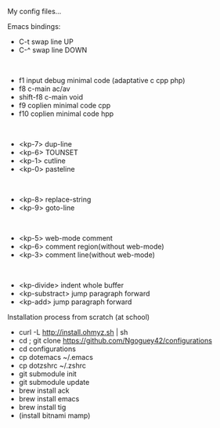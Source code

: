 My config files...


Emacs bindings:

* C-t swap line UP
* C-^ swap line DOWN

<BR>

* f1 input debug minimal code (adaptative c cpp php)
* f8 c-main ac/av
* shift-f8 c-main void
* f9 coplien minimal code cpp
* f10 coplien minimal code hpp

<BR>

* \<kp-7\> dup-line
* \<kp-6\> TOUNSET
* \<kp-1\> cutline
* \<kp-0\> pasteline

<BR>

* \<kp-8\> replace-string
* \<kp-9\> goto-line

<BR>

* \<kp-5\> web-mode comment
* \<kp-6\> comment region(without web-mode)
* \<kp-3\> comment line(without web-mode)

<BR>

* \<kp-divide\> indent whole buffer
* \<kp-substract\> jump paragraph forward
* \<kp-add\> jump paragraph forward


Installation process from scratch (at school)

- curl -L http://install.ohmyz.sh | sh
- cd ; git clone https://github.com/Ngoguey42/configurations
- cd configurations
- cp dotemacs ~/.emacs
- cp dotzshrc ~/.zshrc
- git submodule init
- git submodule update
- brew install ack
- brew install emacs
- brew install tig
- (install bitnami mamp)

